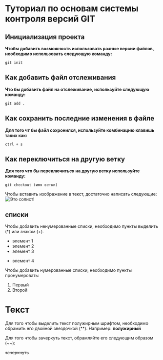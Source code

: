 # Туториал по основам системы контроля версий GIT


## Инициализация проекта
**Чтобы добавить возможность использовать разные версии файлов, необходимо использовать следующую команду:**

~~~fix
git init
~~~


## Как добавить файл отслеживания
**Что бы добавить файл на отслеживание, используйте следующую команду:**

```fix
git add .
```

## Как сохранить последние изменения в файле
**Для того чт бы файл сохронился, используйте комбинацию клавишь таких как:**

```fix
ctrl + s
```

## Как переключиться на другую ветку 
**Для того что бы переключиться на другую ветку используйте команду:**

```fix
git checkout (имя ветки)
```

Чтобы вставить изображение в текст, достаточно написать следующие:
![Это солист!](Solist.jpg)

## списки

Чтобы добавить ненумерованные списки, необходимо пункты выделить (*) или знаком (+).
* элемент 1
* элемент 2
* элемент 3
+ элемент 4

Чтобы добавить нумерованные списки, необходимо пункты пронумеровать:
1. Первый
2. Второй

# Текст
Для того чтобы выделить текст полужирным шрифтом, необходимо обрамить его двойной звездочкой (**). Например:
**полужирный**

Для того чтобы зачеркуть текст, обрамляйте его следующим образом (~~):

~~зачеркнуть~~
